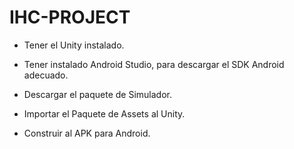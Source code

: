 # IHC-PROJECT


- Tener el Unity instalado.
- Tener instalado Android Studio, para descargar el SDK Android adecuado.

- Descargar el paquete de Simulador.
- Importar el Paquete de Assets al Unity.
- Construir al APK para Android.
